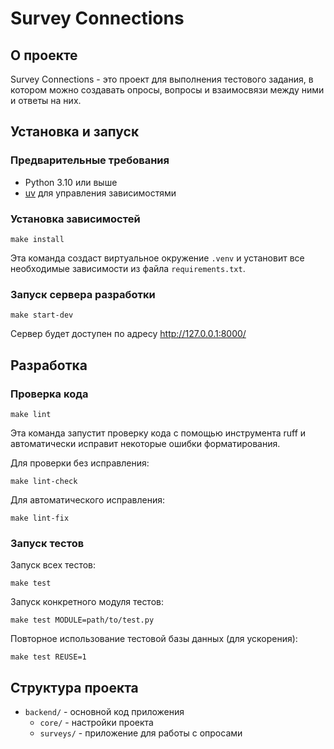 # Survey Connections

## О проекте

Survey Connections - это проект для выполнения тестового задания, в котором можно создавать опросы, вопросы и взаимосвязи между ними и ответы на них.

## Установка и запуск

### Предварительные требования

- Python 3.10 или выше
- [uv](https://github.com/astral-sh/uv) для управления зависимостями

### Установка зависимостей

```
make install
```

Эта команда создаст виртуальное окружение `.venv` и установит все необходимые зависимости из файла `requirements.txt`.

### Запуск сервера разработки

```
make start-dev
```

Сервер будет доступен по адресу http://127.0.0.1:8000/

## Разработка

### Проверка кода

```
make lint
```

Эта команда запустит проверку кода с помощью инструмента ruff и автоматически исправит некоторые ошибки форматирования.

Для проверки без исправления:

```
make lint-check
```

Для автоматического исправления:

```
make lint-fix
```

### Запуск тестов

Запуск всех тестов:

```
make test
```

Запуск конкретного модуля тестов:

```
make test MODULE=path/to/test.py
```

Повторное использование тестовой базы данных (для ускорения):

```
make test REUSE=1
```

## Структура проекта

- `backend/` - основной код приложения
  - `core/` - настройки проекта
  - `surveys/` - приложение для работы с опросами
